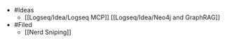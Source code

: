 - #Ideas
	- [[Logseq/Idea/Logseq MCP]] [[Logseq/Idea/Neo4j and GraphRAG]]
- #Filed
	- [[Nerd Sniping]]
